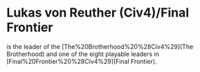 # Lukas von Reuther (Civ4)/Final Frontier

 is the leader of the [The%20Brotherhood%20%28Civ4%29](The Brotherhood) and one of the eight playable leaders in [Final%20Frontier%20%28Civ4%29](Final Frontier).